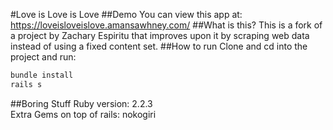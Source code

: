 #Love is Love is Love
##Demo
You can view this app at: https://loveisloveislove.amansawhney.com/
##What is this?
This is a fork of a project by Zachary Espiritu that improves upon it by scraping web data instead of using a fixed content set.
##How to run
Clone and cd into the project and run:
```ruby
bundle install
rails s
```
##Boring Stuff
Ruby version: 2.2.3
<br>
Extra Gems on top of rails: nokogiri
